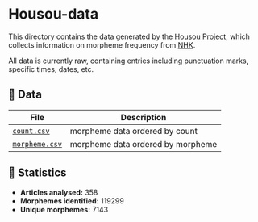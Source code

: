 # Housou-data

This directory contains the data generated by the [Housou Project](https://github.com/lukebeck/housou), 
which collects information on morpheme frequency from [NHK](https://www3.nhk.or.jp/news/).

All data is currently raw, containing entries including punctuation marks, specific times, dates, etc.

## 🔖 Data
File | Description
--- | ---
[`count.csv`](count.csv) | morpheme data ordered by count
[`morpheme.csv`](morpheme.csv) | morpheme data ordered by morpheme

## 🔖 Statistics
- **Articles analysed:** 358
- **Morphemes identified:** 119299
- **Unique morphemes:** 7143